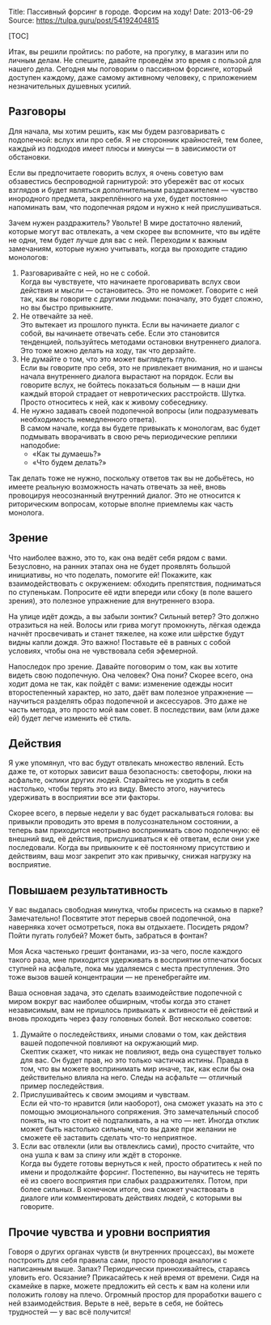 Title: Пассивный форсинг в городе. Форсим на ходу!
Date: 2013-06-29
Source: https://tulpa.guru/post/54192404815

[TOC]

Итак, вы решили пройтись: по работе, на прогулку, в магазин или по личным делам. Не спешите, давайте проведём это время с пользой для нашего дела. Сегодня мы поговорим о пассивном форсинге, который доступен каждому, даже самому активному человеку, с приложением незначительных душевных усилий.

## Разговоры

Для начала, мы хотим решить, как мы будем разговаривать с подопечной: вслух или про себя. Я не сторонник крайностей, тем более, каждый из подходов имеет плюсы и минусы — в зависимости от обстановки.

Если вы предпочитаете говорить вслух, я очень советую вам обзавестись беспроводной гарнитурой: это убережёт вас от косых взглядов и будет являться дополнительным раздражителем — чувство инородного предмета, закреплённого на ухе, будет постоянно напоминать вам, что подопечная рядом и нужно к ней прислушиваться.

Зачем нужен раздражитель? Увольте! В мире достаточно явлений, которые могут вас отвлекать, а чем скорее вы вспомните, что вы идёте не одни, тем будет лучше для вас с ней. Переходим к важным замечаниям, которые нужно учитывать, когда вы проходите стадию монологов:

1.  Разговаривайте с ней, но не с собой.  
    Когда вы чувствуете, что начинаете проговаривать вслух свои действия и мысли — остановитесь. Это не поможет. Говорите с ней так, как вы говорите с другими людьми: поначалу, это будет сложно, но вы быстро привыкните.
2.  Не отвечайте за неё.  
    Это вытекает из прошлого пункта. Если вы начинаете диалог с собой, вы начинаете отвечать себе. Если это становится тенденцией, пользуйтесь методами остановки внутреннего диалога. Это тоже можно делать на ходу, так что дерзайте.
3.  Не думайте о том, что это может выглядеть глупо.  
    Если вы говорите про себя, это не привлекает внимания, но и шансы начала внутреннего диалога вырастают на порядок. Если вы говорите вслух, не бойтесь показаться больным — в наши дни каждый второй страдает от невротических расстройств. Шутка. Просто относитесь к ней, как к живому собеседнику.
4.  Не нужно задавать своей подопечной вопросы (или подразумевать необходимость немедленного ответа).  
    В самом начале, когда вы будете привыкать к монологам, вас будет подмывать вворачивать в свою речь периодические реплики наподобие:
    *   «Как ты думаешь?» 
    *   «Что будем делать?» 

Так делать тоже не нужно, поскольку ответов так вы не добьётесь, но имеете реальную возможность начать отвечать за неё, вновь провоцируя неосознанный внутренний диалог. Это не относится к риторическим вопросам, которые вполне приемлемы как часть монолога.

## Зрение

Что наиболее важно, это то, как она ведёт себя рядом с вами. Безусловно, на ранних этапах она не будет проявлять большой инициативы, но что поделать, помогите ей! Покажите, как взаимодействовать с окружением: обходить препятствия, подниматься по ступенькам. Попросите её идти впереди или сбоку (в поле вашего зрения), это полезное упражнение для внутреннего взора.

На улице идёт дождь, а вы забыли зонтик? Сильный ветер? Это должно отразиться на ней. Волосы или грива могут промокнуть, лёгкая одежда начнёт просвечивать и станет тяжелее, на коже или шёрстке будут видны капли дождя. Это важно! Поставьте её в равных с собой условиях, чтобы она не чувствовала себя эфемерной.

Напоследок про зрение. Давайте поговорим о том, как вы хотите видеть свою подопечную. Она человек? Она пони? Скорее всего, она ходит дома не так, как пойдёт с вами: изменение одежды носит второстепенный характер, но зато, даёт вам полезное упражнение — научиться разделять образ подопечной и аксессуаров. Это даже не часть метода, это просто мой вам совет. В последствии, вам (или даже ей) будет легче изменить её стиль.

## Действия

Я уже упомянул, что вас будут отвлекать множество явлений. Есть даже те, от которых зависит ваша безопасность: светофоры, люки на асфальте, оклики других людей. Старайтесь не уходить в себя настолько, чтобы терять это из виду. Вместо этого, научитесь удерживать в восприятии все эти факторы.

Скорее всего, в первые недели у вас будет раскалываться голова: вы привыкли проводить это время в полусознательном состоянии, а теперь вам приходится неотрывно воспринимать свою подопечную: её внешний вид, её действия, прислушиваться к её ответам, если они уже последовали. Когда вы привыкните к её постоянному присутствию и действиям, ваш мозг закрепит это как привычку, снижая нагрузку на восприятие.

## Повышаем результативность

У вас выдалась свободная минутка, чтобы присесть на скамью в парке? Замечательно! Посвятите этот перерыв своей подопечной, она наверняка хочет осмотреться, пока вы отдыхаете. Посидеть рядом? Пойти пугать голубей? Может быть, забраться в фонтан?

Моя Аска частенько грешит фонтанами, из-за чего, после каждого такого раза, мне приходится удерживать в восприятии отпечатки босых ступней на асфальте, пока мы удаляемся с места преступления. Это тоже вызов вашей концентрации — не пренебрегайте им.

Ваша основная задача, это сделать взаимодействие подопечной с миром вокруг вас наиболее обширным, чтобы когда это станет независимым, вам не пришлось привыкать к активности её действий и вновь проходить через фазу головных болей. Вот несколько советов:

1.  Думайте о последействиях, иными словами о том, как действия вашей подопечной повлияют на окружающий мир.  
    Скептик скажет, что никак не повлияют, ведь она существует только для вас. Он будет прав, но это только частичка истины. Правда в том, что вы можете воспринимать мир иначе, так, как если бы она действительно влияла на него. Следы на асфальте — отличный пример последействия.
2.  Прислушивайтесь к своим эмоциям и чувствам.  
    Если ей что-то нравится (или наоборот), она сможет указать на это с помощью эмоционального сопряжения. Это замечательный способ понять, на что стоит её подталкивать, а на что — нет. Иногда отклик может быть настолько сильным, что вы даже при желании не сможете её заставить сделать что-то неприятное.
3.  Если вас отвлекли (или вы отвлеклись сами), просто считайте, что она ушла к вам за спину или ждёт в сторонке.  
    Когда вы будете готовы вернуться к ней, просто обратитесь к ней по имени и продолжайте форсинг. Постепенно, вы научитесь не терять её из своего восприятия при слабых раздражителях. Потом, при более сильных. В конечном итоге, она сможет участвовать в диалоге или комментировать действиях людей, с которыми вы говорите.

## Прочие чувства и уровни восприятия

Говоря о других органах чувств (и внутренних процессах), вы можете построить для себя правила сами, просто проводя аналогии с написанным выше. Запах? Периодически принюхивайтесь, стараясь уловить его. Осязание? Прикасайтесь к ней время от времени. Сидя на скамейке в парке, можете предложить ей сесть к вам на колени или положить голову на плечо. Огромный простор для проработки вашего с ней взаимодействия. Верьте в неё, верьте в себя, не бойтесь трудностей — у вас всё получится!